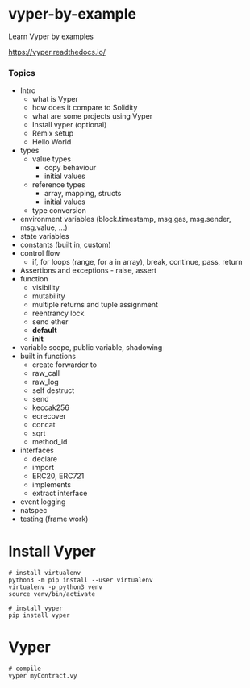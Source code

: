 # vyper-by-example

Learn Vyper by examples

https://vyper.readthedocs.io/

### Topics

- Intro
  - what is Vyper
  - how does it compare to Solidity
  - what are some projects using Vyper
  - Install vyper (optional)
  - Remix setup
  - Hello World
- types
  - value types
    - copy behaviour
    - initial values
  - reference types
    - array, mapping, structs
    - initial values
  - type conversion
- environment variables (block.timestamp, msg.gas, msg.sender, msg.value, ...)
- state variables
- constants (built in, custom)
- control flow
  - if, for loops (range, for a in array), break, continue, pass, return
- Assertions and exceptions - raise, assert
- function
  - visibility
  - mutability
  - multiple returns and tuple assignment
  - reentrancy lock
  - send ether
  - **default**
  - **init**
- variable scope, public variable, shadowing
- built in functions
  - create forwarder to
  - raw_call
  - raw_log
  - self destruct
  - send
  - keccak256
  - ecrecover
  - concat
  - sqrt
  - method_id
- interfaces
  - declare
  - import
  - ERC20, ERC721
  - implements
  - extract interface
- event logging
- natspec
- testing (frame work)

# Install Vyper

```shell
# install virtualenv
python3 -m pip install --user virtualenv
virtualenv -p python3 venv
source venv/bin/activate

# install vyper
pip install vyper
```

# Vyper

```shell
# compile
vyper myContract.vy
```
